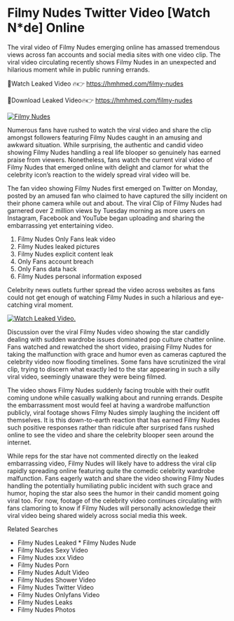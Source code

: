 ﻿# Filmy Nudes Twitter Video [Watch N*de] Online

The viral video of ﻿Filmy Nudes emerging online has amassed tremendous views across fan accounts and social media sites with one video clip. The viral video circulating recently shows ﻿Filmy Nudes in an unexpected and hilarious moment while in public running errands. 

🔴Watch Leaked Video 🔥👉  https://hmhmed.com/filmy-nudes 

🔴Download Leaked Video🔥👉  https://hmhmed.com/filmy-nudes 

[![Filmy Nudes](https://i.imgur.com/dJHk4Zq.gif)](https://hmhmed.com/filmy-nudes)

Numerous fans have rushed to watch the viral video and share the clip amongst followers featuring ﻿Filmy Nudes caught in an amusing and awkward situation. While surprising, the authentic and candid video showing ﻿Filmy Nudes handling a real life blooper so genuinely has earned praise from viewers. Nonetheless, fans watch the current viral video of ﻿Filmy Nudes that emerged online with delight and clamor for what the celebrity icon’s reaction to the widely spread viral video will be.

The fan video showing ﻿Filmy Nudes first emerged on Twitter on Monday, posted by an amused fan who claimed to have captured the silly incident on their phone camera while out and about. The viral Clip of ﻿Filmy Nudes had garnered over 2 million views by Tuesday morning as more users on Instagram, Facebook and YouTube began uploading and sharing the embarrassing yet entertaining video. 

1. ﻿Filmy Nudes Only Fans leak video
2. ﻿Filmy Nudes leaked pictures
3. ﻿Filmy Nudes explicit content leak
4. Only Fans account breach
5. Only Fans data hack
6. ﻿Filmy Nudes personal information exposed

Celebrity news outlets further spread the video across websites as fans could not get enough of watching ﻿Filmy Nudes in such a hilarious and eye-catching viral moment. 

[![Watch Leaked Video.](https://miro.medium.com/v2/resize:fit:828/format:webp/1*cilzJN44JGOrTw9NJCrNHA.gif "Watch Leaked Video")](https://hmhmed.com/filmy-nudes)

Discussion over the viral ﻿Filmy Nudes video showing the star candidly dealing with sudden wardrobe issues dominated pop culture chatter online. Fans watched and rewatched the short video, praising ﻿Filmy Nudes for taking the malfunction with grace and humor even as cameras captured the celebrity video now flooding timelines. Some fans have scrutinized the viral clip, trying to discern what exactly led to the star appearing in such a silly viral video, seemingly unaware they were being filmed.

The video shows ﻿Filmy Nudes suddenly facing trouble with their outfit coming undone while casually walking about and running errands. Despite the embarrassment most would feel at having a wardrobe malfunction publicly, viral footage shows ﻿Filmy Nudes simply laughing the incident off themselves. It is this down-to-earth reaction that has earned ﻿Filmy Nudes such positive responses rather than ridicule after surprised fans rushed online to see the video and share the celebrity blooper seen around the internet.  

While reps for the star have not commented directly on the leaked embarrassing video, ﻿Filmy Nudes will likely have to address the viral clip rapidly spreading online featuring quite the comedic celebrity wardrobe malfunction. Fans eagerly watch and share the video showing ﻿Filmy Nudes handling the potentially humiliating public incident with such grace and humor, hoping the star also sees the humor in their candid moment going viral too. For now, footage of the celebrity video continues circulating with fans clamoring to know if ﻿Filmy Nudes will personally acknowledge their viral video being shared widely across social media this week.

Related Searches
* ﻿Filmy Nudes Leaked
﻿* Filmy Nudes Nude
* ﻿Filmy Nudes Sexy Video
* ﻿Filmy Nudes xxx Video
* ﻿Filmy Nudes Porn
* ﻿Filmy Nudes Adult Video
* ﻿Filmy Nudes Shower Video
* ﻿Filmy Nudes Twitter Video
* ﻿Filmy Nudes Onlyfans Video
* ﻿Filmy Nudes Leaks
* ﻿Filmy Nudes Photos